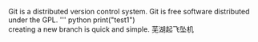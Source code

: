Git is a distributed version control system.
Git is free software distributed under the GPL.
''' python
print("test1")  
creating a new branch is quick and simple.
芜湖起飞坠机
